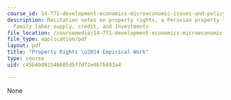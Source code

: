 ```yaml
---
course_id: 14-771-development-economics-microeconomic-issues-and-policy-models-fall-2008
description: Recitation notes on property rights, a Peruvian property titling program,
  family labor supply, credit, and investments
file_location: /coursemedia/14-771-development-economics-microeconomic-issues-and-policy-models-fall-2008/c45b49d81548605d5f7df2e0b7b493a4_rec11.pdf
file_type: application/pdf
layout: pdf
title: "Property Rights \u2014 Empirical Work"
type: course
uid: c45b49d81548605d5f7df2e0b7b493a4

---
```

None